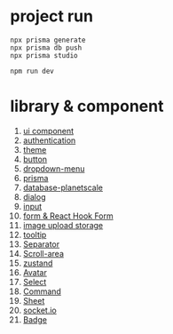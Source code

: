 # project run

```shell
npx prisma generate
npx prisma db push
npx prisma studio

npm run dev

```

# library & component

1. [ui component](https://ui.shadcn.com/)
2. [authentication](https://clerk.com/)
3. [theme](https://ui.shadcn.com/docs/dark-mode/next)
4. [button](https://ui.shadcn.com/docs/components/button)
5. [dropdown-menu](https://ui.shadcn.com/docs/components/dropdown-menu)
6. [prisma](https://www.prisma.io/docs/getting-started/quickstart)
7. [database-planetscale](https://planetscale.com/)
8. [dialog](https://ui.shadcn.com/docs/components/dialog)
9. [input](https://ui.shadcn.com/docs/components/input)
10. [form & React Hook Form](https://ui.shadcn.com/docs/components/form)
11. [image upload storage](https://uploadthing.com/)
12. [tooltip](https://ui.shadcn.com/docs/components/tooltip)
13. [Separator](https://ui.shadcn.com/docs/components/separator)
14. [Scroll-area](https://ui.shadcn.com/docs/components/scroll-area)
15. [zustand](https://zustand-demo.pmnd.rs/)
16. [Avatar](https://ui.shadcn.com/docs/components/avatar)
17. [Select](https://ui.shadcn.com/docs/components/select)
18. [Command](https://ui.shadcn.com/docs/components/command)
19. [Sheet](https://ui.shadcn.com/docs/components/sheet)
20. [socket.io](https://socket.io/)
21. [Badge](https://ui.shadcn.com/docs/components/badge)